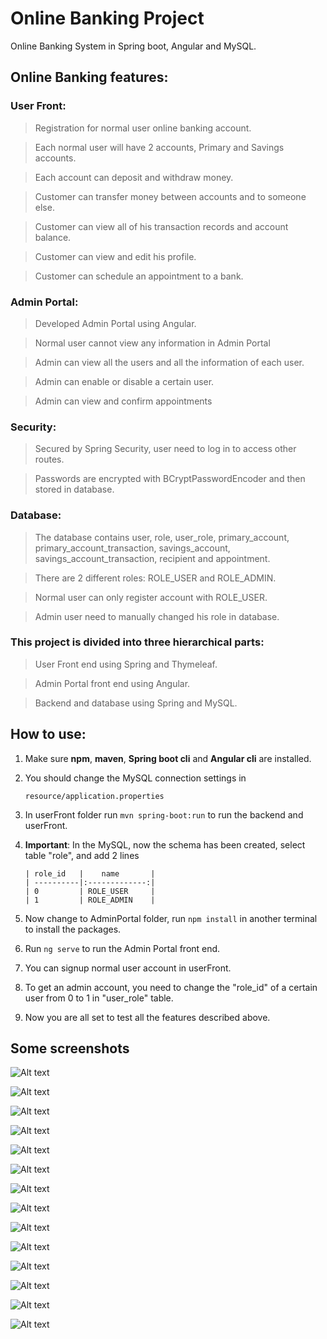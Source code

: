 # Online Banking Project
Online Banking System in Spring boot, Angular and MySQL.


## Online Banking features:

### User Front:

> Registration for normal user online banking account.

> Each normal user will have 2 accounts, Primary and Savings accounts.

> Each account can deposit and withdraw money.

> Customer can transfer money between accounts and to someone else.

> Customer can view all of his transaction records and account balance.

> Customer can view and edit his profile.

> Customer can schedule an appointment to a bank.

### Admin Portal:

> Developed Admin Portal using Angular.

> Normal user cannot view any information in Admin Portal

> Admin can view all the users and all the information of each user.

> Admin can enable or disable a certain user.

> Admin can view and confirm appointments



### Security:

> Secured by Spring Security, user need to log in to access other routes.

>Passwords are encrypted with BCryptPasswordEncoder and then stored in database.



### Database:

>The database contains user, role, user_role, primary_account, primary_account_transaction, savings_account, savings_account_transaction, recipient and appointment.

> There are 2 different roles: ROLE_USER and ROLE_ADMIN. 

> Normal user can only register account with ROLE_USER. 

> Admin user need to manually changed his role in database.


### This project is divided into three hierarchical parts: 

> User Front end using Spring and Thymeleaf.

> Admin Portal front end using Angular. 

> Backend and database using Spring and MySQL.

## How to use:

1. Make sure **npm**, **maven**, **Spring boot cli** and **Angular cli** are installed.

2. You should change the MySQL connection settings in 
    
    `resource/application.properties`
    
3. In userFront folder run `mvn spring-boot:run` to run the backend and userFront.

4.  **Important**: In the MySQL, now the schema has been created, select table "role", and add 2 lines

        | role_id   |    name       | 
        | ----------|:-------------:| 
        | 0         | ROLE_USER     | 
        | 1         | ROLE_ADMIN    | 

3. Now change to AdminPortal folder, run `npm install` in another terminal to install the packages.

4. Run `ng serve` to run the Admin Portal front end.

5. You can signup normal user account in userFront.

6. To get an admin account, you need to change the "role_id" of a certain user from 0 to 1 in "user_role" table.

7. Now you are all set to test all the features described above.

## Some screenshots

![Alt text](https://github.com/Guheyhey/Online-Banking/raw/master/images/1.PNG) 


![Alt text](https://github.com/Guheyhey/Online-Banking/raw/master/images/2.PNG)

 
![Alt text](https://github.com/Guheyhey/Online-Banking/raw/master/images/3.PNG) 


![Alt text](https://github.com/Guheyhey/Online-Banking/raw/master/images/4.PNG) 


![Alt text](https://github.com/Guheyhey/Online-Banking/raw/master/images/5.PNG)

 
![Alt text](https://github.com/Guheyhey/Online-Banking/raw/master/images/6.PNG)

 
![Alt text](https://github.com/Guheyhey/Online-Banking/raw/master/images/7.PNG) 


![Alt text](https://github.com/Guheyhey/Online-Banking/raw/master/images/8.PNG) 


![Alt text](https://github.com/Guheyhey/Online-Banking/raw/master/images/9.PNG) 


![Alt text](https://github.com/Guheyhey/Online-Banking/raw/master/images/a1.PNG)


![Alt text](https://github.com/Guheyhey/Online-Banking/raw/master/images/a2.PNG)

 
![Alt text](https://github.com/Guheyhey/Online-Banking/raw/master/images/a3.PNG) 


![Alt text](https://github.com/Guheyhey/Online-Banking/raw/master/images/a4.PNG)

 
![Alt text](https://github.com/Guheyhey/Online-Banking/raw/master/images/a5.PNG) 

